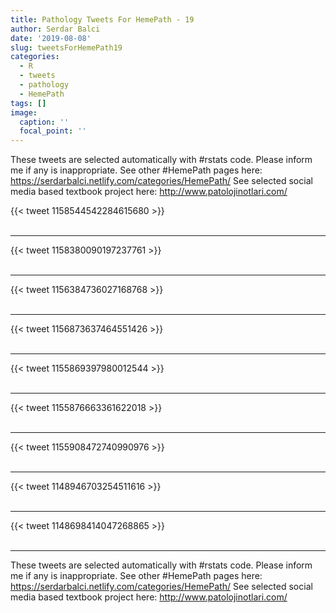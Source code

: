 ```yaml
---
title: Pathology Tweets For HemePath - 19
author: Serdar Balci
date: '2019-08-08'
slug: tweetsForHemePath19
categories:
  - R
  - tweets
  - pathology
  - HemePath
tags: []
image:
  caption: ''
  focal_point: ''
---
```



These tweets are selected automatically with #rstats code. Please inform me if any is inappropriate.
See other #HemePath pages here: https://serdarbalci.netlify.com/categories/HemePath/ 
See selected social media based textbook project here: http://www.patolojinotlari.com/

{{< tweet 1158544542284615680 >}}
<br>
<br>
<hr>
{{< tweet 1158380090197237761 >}}
<br>
<br>
<hr>
{{< tweet 1156384736027168768 >}}
<br>
<br>
<hr>
{{< tweet 1156873637464551426 >}}
<br>
<br>
<hr>
{{< tweet 1155869397980012544 >}}
<br>
<br>
<hr>
{{< tweet 1155876663361622018 >}}
<br>
<br>
<hr>
{{< tweet 1155908472740990976 >}}
<br>
<br>
<hr>
{{< tweet 1148946703254511616 >}}
<br>
<br>
<hr>
{{< tweet 1148698414047268865 >}}
<br>
<br>
<hr>


These tweets are selected automatically with #rstats code. Please inform me if any is inappropriate.
See other #HemePath pages here: https://serdarbalci.netlify.com/categories/HemePath/ 
See selected social media based textbook project here: http://www.patolojinotlari.com/
